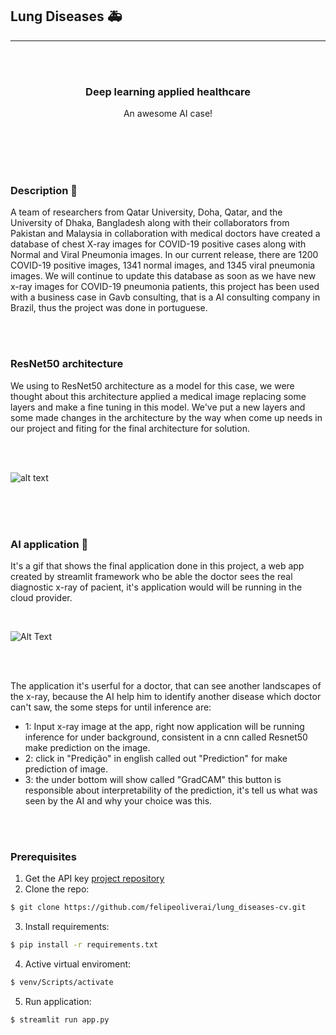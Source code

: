 ## Lung Diseases 🚑
<hr>
<br>

<br>

<!-- PROJECT LOGO -->

<h3 align="center">Deep learning applied healthcare</h3>

<p align="center">
 An awesome AI case!
 <br />
 <br />
    <br />
  </p>
</p>


<br>
<br>





### Description 📃

A team of researchers from Qatar University, Doha, Qatar, and the University of Dhaka, Bangladesh along with their collaborators from Pakistan and Malaysia in collaboration with medical doctors have created a database of chest X-ray images for COVID-19 positive cases along with Normal and Viral Pneumonia images. In our current release, there are 1200 COVID-19 positive images, 1341 normal images, and 1345 viral pneumonia images. We will continue to update this database as soon as we have new x-ray images for COVID-19 pneumonia patients, this project has been used with a business case in Gavb consulting, that is a AI consulting company in Brazil, thus the project was done in portuguese.


<br>
<br>


### ResNet50 architecture 

 We using to ResNet50 architecture as a model for this case, we were thought about this architecture applied a medical image replacing some layers and make a fine tuning in this model. We've put a new layers and some made changes in the architecture by the way when come up needs in our project and fiting for the final architecture for solution.
 
 <br>
 <br>
 
 ![alt text](https://i.stack.imgur.com/gI4zT.png)
 
 
 <br>
 <br>
 <br>
 
 
 
 
 
 ### AI application 📱
 
 It's a gif that shows the final application done in this project, a web app created by streamlit framework who be able the doctor sees the real diagnostic x-ray of pacient, it's application would will be running in the cloud provider.
 
<br>
 
 
 
 
 ![Alt Text](https://github.com/felipeoliverai/lung_diseases-cv/blob/main/utils/examples/2021-02-20_09-33-01_example_1.gif)

<br>
<br>


The application it's userful for a doctor, that can see another landscapes of the x-ray, because the AI help him to identify another disease which doctor can't saw, 
the some steps for until inference are: 

 
 * 1: Input x-ray image at the app, right now application will be running inference for under background, consistent in a cnn called Resnet50 make prediction on the image.
 * 2: click in "Predição" in english called out "Prediction" for make prediction of image.
 * 3: the under bottom will show called "GradCAM" this button is responsible about interpretability of the prediction, it's tell us what was seen by the AI and why your choice was this. 
 
 

 
 
<br>
<br>


 
 
 
 ### Prerequisites


1. Get the API key [project repository](https://github.com/felipeoliverai/lung_diseases-cv)
2. Clone the repo:
  ```sh
  $ git clone https://github.com/felipeoliverai/lung_diseases-cv.git
  ```
3. Install requirements:
  ```sh 
  $ pip install -r requirements.txt
  ```
4. Active virtual enviroment: 
  ```sh
  $ venv/Scripts/activate
  ```
5. Run application: 
 ```sh 
 $ streamlit run app.py
 ```
 


